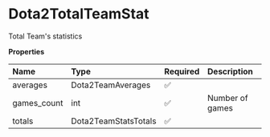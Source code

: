 # Dota2TotalTeamStat

Total Team's statistics

**Properties**

| Name        | Type                 | Required | Description     |
| :---------- | :------------------- | :------- | :-------------- |
| averages    | Dota2TeamAverages    | ✅       |                 |
| games_count | int                  | ✅       | Number of games |
| totals      | Dota2TeamStatsTotals | ✅       |                 |
